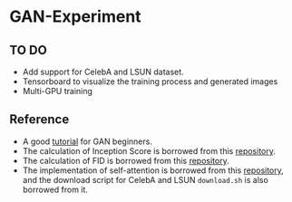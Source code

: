 # GAN-Experiment

## TO DO
- Add support for CelebA and LSUN dataset.
- Tensorboard to visualize the training process and generated images
- Multi-GPU training

[comment]: <> (### Install datasets &#40;CelebA or LSUN&#41;)

[comment]: <> (```bash)

[comment]: <> ($ bash download.sh CelebA)

[comment]: <> (or )

[comment]: <> ($ bash download.sh LSUN)

[comment]: <> (```)

## Reference
- A good [tutorial](https://www.kaggle.com/ibtesama/gan-in-pytorch-with-fid/notebook#Fretchet-Inception-Distance) for GAN beginners.
- The calculation of Inception Score is borrowed from this [repository](https://github.com/sbarratt/inception-score-pytorch).
- The calculation of FID is borrowed from this [repository](https://github.com/mseitzer/pytorch-fid).
- The implementation of self-attention is borrowed from this [repository](https://github.com/heykeetae/Self-Attention-GAN), 
  and the download script for CelebA and LSUN `download.sh` is also borrowed from it.
